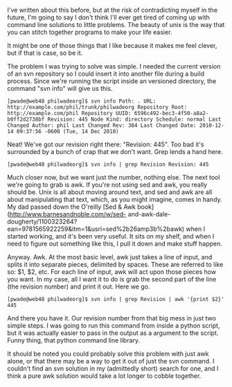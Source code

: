 I've written about this before, but at the risk of contradicting myself in the
future, I'm going to say I don't think I'll ever get tired of coming up with
command line solutions to little problems. The beauty of unix is the way that
you can stitch together programs to make your life easier.

  
It might be one of those things that I like because it makes me feel clever,
but if that is case, so be it.

  
The problem I was trying to solve was simple. I needed the current version of
an svn repository so I could insert it into another file during a build
process. Since we're running the script inside an versioned directory, the
command "svn info" will give us this.

  
` [pwade@web48 philwadeorg]$ svn info Path: . URL:
http://example.com/phil/trunk/philwadeorg Repository Root:
http://example.com/phil Repository UUID: 6596c492-bec3-4f50-a8a2-b0ff2d2738bf
Revision: 445 Node Kind: directory Schedule: normal Last Changed Author: phil
Last Changed Rev: 384 Last Changed Date: 2010-12-14 09:37:56 -0600 (Tue, 14
Dec 2010) `

  
Neat! We've got our revision right there: "Revision: 445". Too bad it's
surrounded by a bunch of crap that we don't want. Grep lends a hand here.

  
` [pwade@web48 philwadeorg]$ svn info | grep Revision Revision: 445 `

  
Much closer now, but we want just the number, nothing else. The next tool
we're going to grab is awk. If you're not using sed and awk, you really should
be. Unix is all about moving around text, and sed and awk are all about
manipulating that text, which, as you might imagine, comes in handy. My dad
passed down the O'reilly [Sed & Awk book](http://www.barnesandnoble.com/w/sed-
and-awk-dale-
dougherty/1100323264?ean=9781565922259&itm=1&usri=sed%2b26amp3b%2bawk) when I
started working, and it's been very useful. It sits on my shelf, and when I
need to figure out something like this, I pull it down and make stuff happen.

  
Anyway. Awk. At the most basic level, awk just takes a line of input, and
splits it into separate pieces, delimited by spaces. These are referred to
like so: $1, $2, etc. For each line of input, awk will act upon those pieces
how you want. In my case, all I want it to do is grab the second part of the
line (the revision number) and print it out. Here we go.

  
` [pwade@web48 philwadeorg]$ svn info | grep Revision | awk '{print $2}' 445 `

  
And there you have it. Our revision number from that big mess in just two
simple steps. I was going to run this command from inside a python script, but
it was actually easier to pass in the output as a argument to the script.
Funny thing, that python command line library.

  
It should be noted you could probably solve this problem with just awk alone,
or that there may be a way to get it out of just the svn command. I couldn't
find an svn solution in my (admittedly short) search for one, and I think a
pure awk solution would take a lot longer to cobble together.

